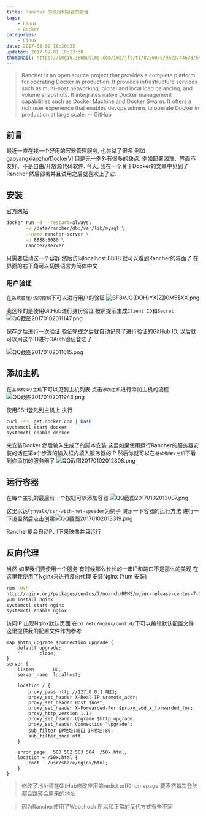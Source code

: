 ```yaml
---
title: Rancher 的使用和容器的管理
tags: 
    - Linux
    - Docker
categories:
    - Linux
date: 2017-08-09 18:20:33
updated: 2017-09-01 18:13:30
thumbnail: https://img10.360buyimg.com/img/jfs/t1/82500/5/9622/44633/5d73b658Efa8e245a/d872336b1d8f4f0c.png
---
```

> Rancher is an open source project that provides a complete platform for 
operating Docker in production. It provides infrastructure services such as 
multi-host networking, global and local load balancing, and volume snapshots. It 
integrates native Docker management capabilities such as Docker Machine and 
Docker Swarm. It offers a rich user experience that enables devops admins to 
operate Docker in production at large scale.
> -- GitHub

<!--more-->
## 前言
最近一直在找一个好用的容器管理服务, 也尝试了很多 例如 
[gaoyangxiaozhu/DockerVI](https://github.com/gaoyangxiaozhu/DockerVI) 
但是无一例外有很多的缺点. 例如部署困难、界面不友好、不是自由/开放源代码软件.
今天, 我在一个关于Docker的文章中见到了 Rancher 然后部署并且试用之后就喜欢上了它.

## 安装
[官方网站](http://rancher.com/)
```bash
docker run -d --restart=always\
       -v /data/rancher/db:/var/lib/mysql \
       --name rancher-server \
       -p 8888:8080 \
       rancher/server
```
只需要启动这一个容器 然后访问localhost:8888 就可以看到Rancher的界面了
在界面的右下角可以切换语言为简体中文
### 用户验证
在`系统管理/访问控制`下可以进行用户的验证
![BFBVJQ{DOH}YX)Z\])0M5$XX.png][1]

我选择的是使用GitHub进行身份验证 按照提示生成`Client ID`和`Secret`
![QQ截图20170102011147.png][2]

保存之后进行一次验证 验证完成之后就自动记录了进行验证的GitHub ID, 
以后就可以用这个ID进行OAuth验证登陆了

![QQ截图20170102011615.png][3]

## 添加主机
在`基础构架/主机`下可以见到主机列表 点击`添加主机`进行添加主机的流程
![QQ截图20170102011943.png][4]

使用SSH登陆到主机上 执行
```bash
curl -sSL get.docker.com | bash
systemctl start docker
systemctl enable docker
```
来安装Docker 
然后输入生成了的脚本安装 
这里如果使用运行Rancher的服务器安装的话在第`4`个步骤的输入框内填入服务器的IP
然后你就可以在`基础构架/主机`下看到你添加的服务器了
![QQ截图20170102012808.png][5]

## 运行容器
在每个主机的最后有一个按钮可以添加容器
![QQ截图20170102013007.png][6]

这里以运行`hyalx/ssr-with-net-speeder`为例子 演示一下容器的运行方法
进行一下设置然后点击创建![QQ截图20170102013319.png][7]

Rancher便会自动Pull下来映像并且运行

## 反向代理
当然 如果我们要使用一个服务 有时候那么长长的一串IP和端口不是那么的美观
在这里我使用了Nginx来进行反向代理
安装Nginx (Yum 安装)
```bash
rpm -Uvh 
http://nginx.org/packages/centos/7/noarch/RPMS/nginx-release-centos-7-0.el7.ngx.noarch.rpm
yum install nginx
systemctl start nginx 
systemctl enable nginx
```
访问IP 出现Nginx默认页面
在`cd /etc/nginx/conf.d/`下可以编辑默认配置文件 这里提供我的配置文件作为参考
```shell
map $http_upgrade $connection_upgrade {
    default upgrade;
    ''      close;
}
server {
    listen       80;
    server_name  localhost;

    location / {
        proxy_pass http://127.0.0.1:端口;
        proxy_set_header X-Real-IP $remote_addr;
        proxy_set_header Host $host;
        proxy_set_header X-Forwarded-For $proxy_add_x_forwarded_for;
        proxy_http_version 1.1;
        proxy_set_header Upgrade $http_upgrade;
        proxy_set_header Connection "upgrade";
        sub_filter IP地址:端口 IP地址:80;
        sub_filter_once off;
    }

    error_page   500 502 503 504  /50x.html;
    location = /50x.html {
        root   /usr/share/nginx/html;
    }
}
```
> 修改了地址请在GitHub修改应用的redict url和homepage 
要不然每次登陆都会跳转会原来的地址

> 因为Rancher使用了Webshock 所以和正常的反代方式有些不同


  [1]: https://img10.360buyimg.com/img/jfs/t1/69129/22/9644/22177/5d73c506E2e528312/3bec8c006a60b143.png
  [2]: https://img10.360buyimg.com/img/jfs/t1/43375/11/14390/45512/5d73c507E5016c418/53b765745bbfeea8.png
  [3]: https://img10.360buyimg.com/img/jfs/t1/56676/14/10054/22781/5d73c508Ebb3421c6/8c362d12962deeda.png
  [4]: https://img10.360buyimg.com/img/jfs/t1/76659/12/9547/61674/5d73c509E10501a69/64193b824a9e7439.png
  [5]: https://img10.360buyimg.com/img/jfs/t1/68951/22/9549/25477/5d73c50aEe1418d60/8802e87eb229f149.png
  [6]: https://ae01.alicdn.com/kf/H48a2e8f5fcb241b7bb7a9157a2fd25e5K.png
  [7]: https://img10.360buyimg.com/img/jfs/t1/52559/21/10076/35468/5d73c50cE770254af/e97e0390d09bcd3c.png
